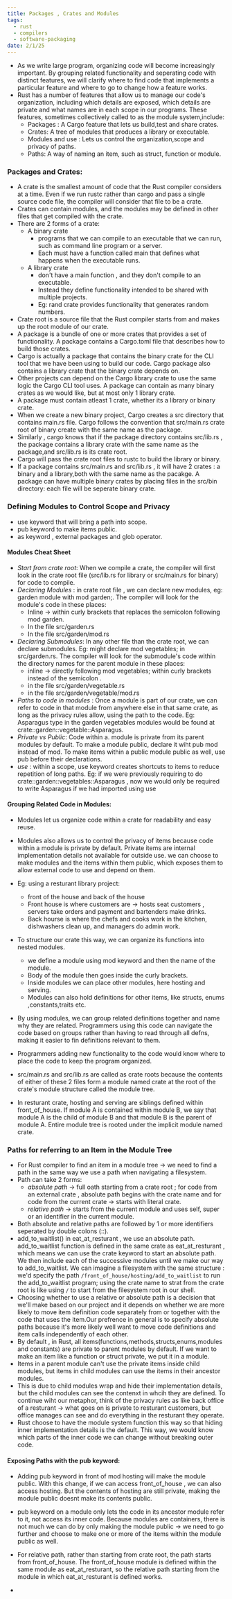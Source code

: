 ```yaml
---
title: Packages , Crates and Modules
tags:
  - rust
  - compilers
  - software-packaging
date: 2/1/25
---
```

- As we write large program, organizing code will become increasingly important. By grouping related functionality and seperating code with distinct features, we will clarify where to find code that implements a particular feature and where to go to change how a feature works.
- Rust has a number of features that allow us to manage our code's organization, including which details are exposed, which details are private and what names are in each scope in our programs. These features, sometimes collectively called to as the module system,include:
	- Packages : A Cargo feature that lets us build,test and share crates.
	- Crates: A tree of modules that produces a library or executable.
	- Modules and use : Lets us control the organization,scope and privacy of paths.
	- Paths: A way of naming an item, such as struct, function or module.

### Packages and Crates:
- A crate is the smallest amount of code that the Rust compiler considers at a time. Even if we run rustc rather than cargo and pass a single source code file, the compiler will consider that file to be a crate.
- Crates can contain modules, and the modules may be defined in other files that get compiled with the crate.
- There are 2 forms of a crate:
	- A binary crate 
		- programs that we can compile to an executable that we can run, such as command line program or a server. 
		- Each must have a function called main that defines what happens when the executable runs.
	- A library crate
		- don't have a main function , and they don't compile to an executable. 
		- Instead they define functionality intended to be shared with multiple projects.
		- Eg: rand crate provides functionality that generates random numbers. 
- Crate root is a source file that the Rust compiler starts from and makes up the root module of our crate.
- A package is a bundle of one or more crates that provides a set of functionality. A package contains a Cargo.toml file that describes how to build those crates.
- Cargo is actually a package that contains the binary crate for the CLI tool that we have been using to build our code. Cargo package also contains a library crate that the binary crate depends on.
- Other projects can depend on the Cargo library crate to use the same logic the Cargo CLI tool uses. A package can contain as many binary crates as we would like, but at  most only 1 library crate.
- A package must contain atleast 1 crate, whether its a library or binary crate.
- When we create a new binary project, Cargo creates a src directory that contains main.rs file. Cargo follows the convention that src/main.rs crate root of binary create with the same name as the package.
- Similarly , cargo knows that if the package directory contains src/lib.rs , the package contains a library crate with the same name as the package,and src/lib.rs is its crate root. 
- Cargo will pass the crate root files to rustc to build the library or binary.
- If a package contains src/main.rs and src/lib.rs , it will have 2 crates : a binary and a library,both with the same name as the pacakge. A package can have multiple binary crates by placing files in the src/bin directory: each file will be seperate binary crate.

### Defining Modules to Control Scope and Privacy
- use keyword that will bring a path into scope.
- pub keyword to make items public.
- as keyword , external packages and glob operator.

#### Modules Cheat Sheet
- *Start from crate root*: When we compile a crate, the compiler will first look in the crate root file (src/lib.rs for library or src/main.rs for binary) for code to compile.
- *Declaring Modules* : in crate root file , we can declare new modules, eg: garden module with mod garden;. The compiler will look for the module's code in these places:
	- Inline -> within curly brackets that replaces the semicolon following mod garden.
	- In the file src/garden.rs 
	- In the file src/garden/mod.rs 
- *Declaring Submodules*: In any other file than the crate root, we can declare submodules. Eg: might declare mod vegetables; in src/garden.rs. The compiler will look for the submodule's code within the directory names for the parent module in these places:
	- inline -> directly following mod vegetables; within curly brackets instead of the semicolon .
	- in the file src/garden/vegetable.rs 
	- in the file src/garden/vegetable/mod.rs 
- *Paths to code in modules* : Once a module is part of our crate, we can refer to code in that module from anywhere else in that same crate, as long as the privacy rules allow, using the path to the code. Eg: Asparagus type in the garden vegetables modules would be found at crate::garden::vegetable::Asparagus.
- *Private vs Public*: Code within a. module is private from its parent modules by default. To make a module public, declare it wiht pub mod instead of mod. To make items within a public module public as well, use pub before their declarations.
- *use* : within a scope, use keyword creates shortcuts to items to reduce repetition of long paths. Eg: if we were previously requiring to do crate::garden::vegetables::Asparagus , now we would only be required to write Asparagus if we had imported using use

#### Grouping Related Code in Modules:
- Modules let us organize code within a crate for readability and easy reuse. 
- Modules also allows us to control the privacy of items because code within a module is private by default. Private items are internal implementation details not available for outside use. we can choose to make modules and the items within them public, which exposes them to allow external code to use and depend on them.
- Eg: using a resturant library project:
	- front of the house and back of the house
	- Front house is where customers are -> hosts seat customers , servers take orders and payment and bartenders make drinks.
	- Back hourse is where the chefs and cooks work in the kitchen, dishwashers clean up, and managers do admin work.

- To structure our crate this way, we can organize its functions into nested modules. 
	- we define a module using mod keyword and then the name of the module.
	- Body of the module then goes inside the curly brackets.
	- Inside modules we can place other modules, here hosting and serving.
	- Modules can also hold definitions for other items, like structs, enums ,constants,traits etc.

- By using modules, we can group related definitions together and name why they are related. Programmers using this code can navigate the code based on groups rather than having to read through all defns, making it easier to fin definitions relevant to them. 
- Programmers adding new functionality to the code would know where to place the code to keep the program organized.

- src/main.rs and src/lib.rs are called as crate roots because the contents of either of these 2 files form a module named crate at the root of the crate's module structure called the module tree.
- In resturant crate, hosting and serving are siblings defined within front_of_house. If module A is contained within module B, we say that module A is the child of module B and that module B is the parent of module A. Entire module tree is rooted under the implicit module named crate.

### Paths for referring to an Item in the Module Tree
- For Rust compiler to find an item in a module tree -> we need to find a path in the same way we use a path when navigating a filesystem.
- Path can take 2 forms:
	- *absolute path* -> full oath starting from a crate root ; for code from an external crate , absolute path begins with the crate name and for code from the current crate -> starts with literal crate.
	- *relative path* -> starts from the current module and uses self, super or an identifier in the current module.
- Both absolute and relative paths are followed by 1 or more identifiers seperated by double colons (::). 
- add_to_waitlist() in eat_at_resturant , we use an absolute path. add_to_waitlist function is defined in the same crate as eat_at_resturant , which means we can use the crate keyword to start an absolute path. We then include each of the successive modules until we make our way to add_to_waitlist. We can imagine a filesystem with the same structure : we'd specify the path `/front_of_house/hosting/add_to_waitlist` to run the add_to_waitlist program; using the crate name to strat from the crate root is like using `/` to start from the filesystem root in our shell.
- Choosing whether to use a relative or absolute path is a decision that we'll make based on our project and it depends on whether we are more likely to move item definition code separately from or together with the code that uses the item.Our prefrence in general is to specify absolute paths because it's more likely well want to move code definitions and item calls independently of each other.
- By default , in Rust, all items(functions,methods,structs,enums,modules and constants) are private to parent modules by default. If we want to make an item like a function or struct private, we put it in a module.
- Items in a parent module can't use the private items inside child modules, but items in child modules can use the items in their ancestor modules. 
- This is due to child modules wrap and hide their implementation details, but the child modules can see the contenxt in whcih they are defined. To continue wiht our metaphor, think of the privacy rules as like back office of a resturant -> what goes on is private to resturant customers, but office manages can see and do everything in the resturant they operate.
- Rust choose to have the module system function this way so that hiding inner implementation details is the default. This way, we would know which parts of the inner code we can change without breaking outer code.
#### Exposing Paths with the pub keyword:
- Adding pub keyword in front of mod hosting will make the module public. With this change, if we can access front_of_house , we can also access hosting. But the contents of hosting are still private, making the module public doesnt make its contents public.
- pub keyword on a module only lets the code in its ancestor module refer to it, not access its inner code. Because modules are containers, there is not much we can do by only making the module public -> we need to go further and choose to make one or more of the items within the module public as well.

- For relative path, rather than starting from crate root, the path starts from front_of_house. The front_of_house module is defined within the same module as eat_at_resturant, so the relative path starting from the module in which eat_at_resturant is defined works.
- 